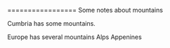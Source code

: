 =================
Some notes about mountains

Cumbria has some mountains.


Europe has several mountains
Alps
Appenines
